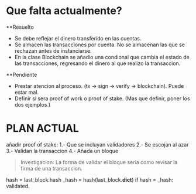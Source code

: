 # Que falta actualmente?
**Resuelto
- Se debe reflejar el dinero transferido en las cuentas. 
- Se almacen las transacciones por cuenta. No se almacenan las que se rechazan antes de
  instanciarse. 
- En la clase Blockchain se añadio una condional que cambia el estado de las transacciones, regresando el dinero al que realizo la transaccion.

**Pendiente
- Prestar atencion al proceso. (tx -> sign -> verify -> blockchain). Puede estar mal.
- Definir si sera proof of work o proof of stake. (Mas que definir, poner los dos ejemplos.)

# PLAN ACTUAL
añadir proof of stake:
1.- Que se incluyan validadores
2.- Se escojan al azar
3.- Validan la transaccion
4.- Añada un bloque

> Investigacion: La forma de validar el bloque seria como revisar la firma de una transaccion.

hash = last_block.hash
_hash = hash(last_block.__dict__)
if hash = _hash:
    validated.
